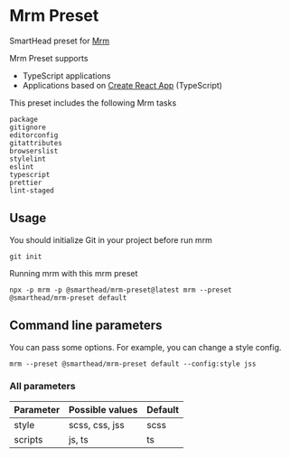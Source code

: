 # Mrm Preset

SmartHead preset for [Mrm](https://mrm.js.org)

Mrm Preset supports 
* TypeScript applications
* Applications based on [Create React App](https://create-react-app.dev) (TypeScript)

This preset includes the following Mrm tasks
 ```
package
gitignore
editorconfig
gitattributes
browserslist
stylelint
eslint
typescript
prettier
lint-staged
 ```

## Usage

You should initialize Git in your project before run mrm
```
git init
```

Running mrm with this mrm preset
```
npx -p mrm -p @smarthead/mrm-preset@latest mrm --preset @smarthead/mrm-preset default
```

## Command line parameters

You can pass some options. For example, you can change a style config.
```
mrm --preset @smarthead/mrm-preset default --config:style jss
```

### All parameters
|Parameter|Possible values|Default|
|:---  |:---  |:---  |
|style|scss, css, jss|scss|
|scripts|js, ts|ts|

